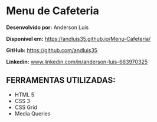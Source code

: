 # Menu de Cafeteria

**Desenvolvido por:** Anderson Luis

**Disponível em:** https://andluis35.github.io/Menu-Cafeteria/

**GitHub:** https://github.com/andluis35

**Linkedin:** www.linkedin.com/in/anderson-luis-663970325

## FERRAMENTAS UTILIZADAS:
* HTML 5
* CSS 3
* CSS Grid
* Media Queries
